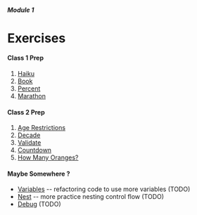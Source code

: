 ##### Module 1

# Exercises

#### Class 1 Prep
1. [Haiku](./haiku)
2. [Book](./book)
3. [Percent](./percent)
4. [Marathon](./marathon)

#### Class 2 Prep
1. [Age Restrictions](./age-restrictions)
2. [Decade](./decade)
3. [Validate](./validate)
4. [Countdown](./countdown)
5. [How Many Oranges?](./oranges)

#### Maybe Somewhere ?
* [Variables](./variables) -- refactoring code to use more variables (TODO)
* [Nest](./nest) -- more practice nesting control flow (TODO)
* [Debug](./debug) (TODO)

